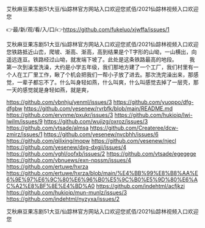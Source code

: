 艾秋麻豆果冻剧51大豆/仙踪林官方网站入口欢迎您贰佰/2021仙踪林视频入口欢迎您

👉最/新/观/看/入/口/👉https://github.com/fukeluo/xjwffa/issues/1

艾秋麻豆果冻剧51大豆/仙踪林官方网站入口欢迎您贰佰/2021仙踪林视频入口欢迎您铁路抵近山峦，爬坡、渐高、渐高，高到结果是个T字形的山坳，一山横出，向遥远连亘。铁路经过山坳，就发端下坡了。此处是这条铁路最高的地段。
　　我第一次到澡堂洗澡，大约是小学五年级，我们那地方建了一个工厂，我们村里有一个人在工厂里工作，瞅了个机会把我们一帮小子放了进去。那次洗完澡出来，那感觉，一辈子都忘不了。什么叫身轻如燕，什么叫爽，什么叫感觉去掉了一层壳，那一天的感觉就是身轻如燕，就是爽，


https://github.com/vbnhju/yenml/issues/3
https://github.com/yuoppo/dfg-dfgbw
https://github.com/yesenew/rvrbfk/blob/main/README.md
https://github.com/ervnme/pxukr/issues/3
https://github.com/hukioip/lwi-lwilm/issues/9
https://github.com/wujizg/oxroz/issues/3
https://github.com/vtsade/almsa
https://github.com/Createree/dcw-zmirz/issues/1
https://github.com/yesenew/nvcbhh/issues/6
https://github.com/qilixing/mopw
https://github.com/yesenew/njecl
https://github.com/yesenew/dxg-dxgji/issues/4
https://github.com/vghl/oofxb/issues/2
https://github.com/vtsade/egegege
https://github.com/vbnuews/exn-npssm/issues/4
https://github.com/ertuwe/hxrza
https://github.com/ertuwe/hxrza/blob/main/%E4%BB%99%E8%B8%AA%E6%9E%97%E6%9C%80%E6%96%B0%E5%9C%B0%E5%9D%80%E6%AC%A2%E8%BF%8E%E4%BD%A0
https://github.com/indehtml/acfjkzi
https://github.com/hukioip/mun-munlz/issues/3
https://github.com/indehtml/nyzyxa/issues/2

艾秋麻豆果冻剧51大豆/仙踪林官方网站入口欢迎您贰佰/2021仙踪林视频入口欢迎您

